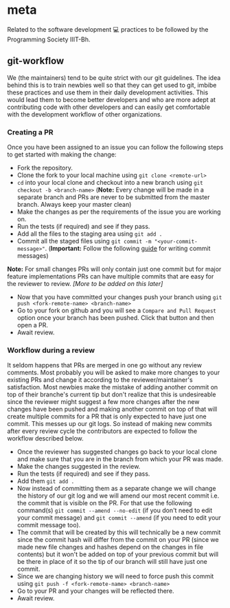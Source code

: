 # meta
Related to the software development :computer: practices to be followed by the Programming Society IIIT-Bh.

## git-workflow

We (the maintainers) tend to be quite strict with our git guidelines. The idea behind this is to train newbies well so that they can get used to git, imbibe these practices and use them in their daily development activities. This would lead them to become better developers and who are more adept at contributing code with other developers and can easily get comfortable with the development workflow of other organizations.

### Creating a PR

Once you have been assigned to an issue you can follow the following steps to get started with making the change:
- Fork the repository.
- Clone the fork to your local machine using `git clone <remote-url>`
- `cd` into your local clone and checkout into a new branch using `git checkout -b <branch-name>` (**Note:** Every change will be made in a separate branch and PRs are never to be submitted from the master branch. Always keep your master clean)
- Make the changes as per the requirements of the issue you are working on.
- Run the tests (if required) and see if they pass.
- Add all the files to the staging area using `git add .`
- Commit all the staged files using `git commit -m "<your-commit-message>"`. (**Important:** Follow the following [guide](http://api.coala.io/en/latest/Developers/Writing_Good_Commits.html) for writing commit messages)

**Note:** For small changes PRs will only contain just one commit but for major feature implementations PRs can have multiple commits that are easy for the reviewer to review. *[More to be added on this later]*

- Now that you have committed your changes push your branch using `git push <fork-remote-name> <branch-name>`
- Go to your fork on github and you will see a `Compare and Pull Request` option once your branch has been pushed. Click that button and then open a PR.
- Await review.

### Workflow during a review

It seldom happens that PRs are merged in one go without any review comments. Most probably you will be asked to make more changes to your existing PRs and change it according to the reviewer/maintainer's satisfaction. Most newbies make the mistake of adding another commit on top of their branche's current tip but don't realize that this is undesireable since the reviewer might suggest a few more changes after the new changes have been pushed and making another commit on top of that will create multiple commits for a PR that is only expected to have just one commit. This messes up our git logs. So instead of making new commits after every review cycle the contributors are expected to follow the workflow described below.

- Once the reviewer has suggested changes go back to your local clone and make sure that you are in the branch from which your PR was made.
- Make the changes suggested in the review.
- Run the tests (if required) and see if they pass.
- Add them `git add .`
- Now instead of committing them as a separate change we will change the history of our git log and we will amend our most recent commit i.e. the commit that is visible on the PR. For that use the following command(s) `git commit --amend --no-edit` (if you don't need to edit your commit message) and `git commit --amend` (if you need to edit your commit message too).
- The commit that will be created by this will technically be a new commit since the commit hash will differ from the commit on your PR (since we made new file changes and hashes depend on the changes in file contents) but it won't be added on top of your previous commit but will be there in place of it so the tip of our branch will still have just one commit.
- Since we are changing history we will need to force push this commit using `git push -f <fork-remote-name> <branch-name>`
- Go to your PR and your changes will be reflected there.
- Await review.
